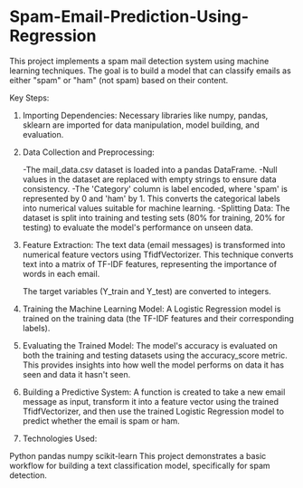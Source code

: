 # Spam-Email-Prediction-Using-Regression
This project implements a spam mail detection system using machine learning techniques. The goal is to build a model that can classify emails as either "spam" or "ham" (not spam) based on their content.

Key Steps:
1. Importing Dependencies: Necessary libraries like numpy, pandas, sklearn are imported for data manipulation, model building, and evaluation.

2. Data Collection and Preprocessing:

   -The mail_data.csv dataset is loaded into a pandas DataFrame.
   -Null values in the dataset are replaced with empty strings to ensure data consistency.
   -The 'Category' column is label encoded, where 'spam' is represented by 0 and 'ham' by 1. This converts the categorical labels into numerical values suitable for machine learning.
   -Splitting Data: The dataset is split into training and testing sets (80% for training, 20% for testing) to evaluate the model's performance on unseen data.

3. Feature Extraction:
   The text data (email messages) is transformed into numerical feature vectors using TfidfVectorizer. This technique converts text into a matrix of TF-IDF features, representing the importance of words in each      email.

   The target variables (Y_train and Y_test) are converted to integers.

4. Training the Machine Learning Model:
  A Logistic Regression model is trained on the training data (the TF-IDF features and their corresponding labels).

5. Evaluating the Trained Model:
   The model's accuracy is evaluated on both the training and testing datasets using the accuracy_score metric. This provides insights into how well the model performs on data it has seen and data it hasn't seen.

6. Building a Predictive System: A function is created to take a new email message as input, transform it into a feature vector using the trained TfidfVectorizer, and then use the trained Logistic Regression  model to predict whether the email is spam or ham.

7. Technologies Used:

Python
pandas
numpy
scikit-learn
This project demonstrates a basic workflow for building a text classification model, specifically for spam detection.
